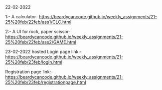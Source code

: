22-02-2022 



1:- A calculator- https://beardycancode.github.io/weekly_assignments/21-25%20feb/22feb/ass1/CLC.html



2:-  A UI for rock, paper scissor- https://beardycancode.github.io/weekly_assignments/21-25%20feb/22feb/ass2/GAME.html



23-02-2022
hosted Login page link:- https://beardycancode.github.io/weekly_assignments/21-25%20feb/23feb/login.html




Registration page link:- https://beardycancode.github.io/weekly_assignments/21-25%20feb/23feb/registrationpage.html

